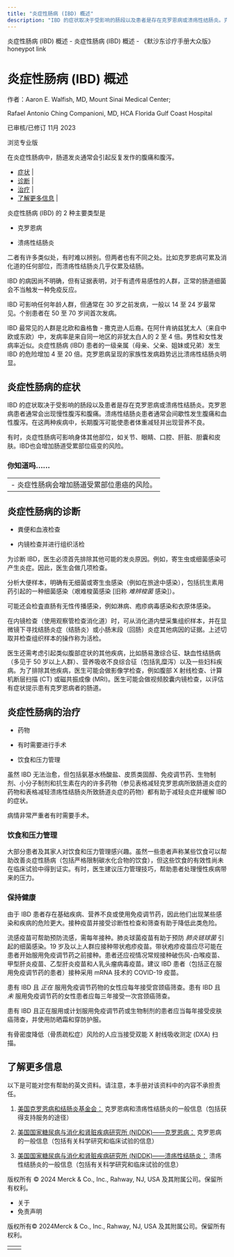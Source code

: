 ```yaml
---
title: "炎症性肠病 (IBD) 概述"
description: "IBD 的症状取决于受影响的肠段以及患者是存在克罗恩病或溃疡性结肠炎。克罗恩病患者通常会出现慢性腹泻和腹痛。溃疡性结肠炎患者通常会间歇性发生腹痛和血性腹泻。在这两种疾病中，长期腹泻可能使患者体重减轻并出现营养不良。"
---
```


﻿炎症性肠病 (IBD) 概述 - 炎症性肠病 (IBD) 概述 - 《默沙东诊疗手册大众版》 honeypot link

# 炎症性肠病 (IBD) 概述

作者：Aaron E. Walfish, MD, Mount Sinai Medical Center;

Rafael Antonio Ching Companioni, MD, HCA Florida Gulf Coast Hospital

已审核/已修订 11月 2023

浏览专业版

在炎症性肠病中，肠道发炎通常会引起反复发作的腹痛和腹泻。

- [症状](#症状_v8517849_zh) \|
- [诊断](#诊断_v8517853_zh) \|
- [治疗](#治疗_v27730243_zh) \|
- [了解更多信息](#了解更多信息_v27730260_zh) \|

炎症性肠病 (IBD) 的 2 种主要类型是

- 克罗恩病

- 溃疡性结肠炎


二者有许多类似处，有时难以辨别。但两者也有不同之处。比如克罗恩病可累及消化道的任何部位，而溃疡性结肠炎几乎仅累及结肠。

IBD 的病因尚不明确，但有证据表明，对于有遗传易感性的人群，正常的肠道细菌会不当触发一种免疫反应。

IBD 可影响任何年龄人群，但通常在 30 岁之前发病，一般以 14 至 24 岁最常见。个别患者在 50 至 70 岁间首次发病。

IBD 最常见的人群是北欧和盎格鲁 - 撒克逊人后裔。在阿什肯纳兹犹太人（来自中欧或东欧）中，发病率是来自同一地区的非犹太白人的 2 至 4 倍。男性和女性发病率近似。炎症性肠病 (IBD) 患者的一级亲属（母亲、父亲、姐妹或兄弟）发生 IBD 的危险增加 4 至 20 倍。克罗恩病呈现的家族性发病趋势远比溃疡性结肠炎明显。

## 炎症性肠病的症状

IBD 的症状取决于受影响的肠段以及患者是存在克罗恩病或溃疡性结肠炎。克罗恩病患者通常会出现慢性腹泻和腹痛。溃疡性结肠炎患者通常会间歇性发生腹痛和血性腹泻。在这两种疾病中，长期腹泻可能使患者体重减轻并出现营养不良。

有时，炎症性肠病可影响身体其他部位，如关节、眼睛、口腔、肝脏、胆囊和皮肤。IBD也会增加肠道受累部位癌变的风险。

### 你知道吗……

|     |
| --- |
| - 炎症性肠病会增加肠道受累部位患癌的风险。 |

## 炎症性肠病的诊断

- 粪便和血液检查

- 内镜检查并进行组织活检


为诊断 IBD，医生必须首先排除其他可能的发炎原因。例如，寄生虫或细菌感染可产生炎症。因此，医生会做几项检查。

分析大便样本，明确有无细菌或寄生虫感染（例如在旅途中感染），包括抗生素用药引起的一种细菌感染（艰难梭菌感染 \[旧称 _难辨梭菌_ 感染\]）。

可能还会检査直肠有无性传播感染，例如淋病、疱疹病毒感染和衣原体感染。

在内镜检查（使用观察管检查消化道）时，可从消化道内壁采集组织样本，并在显微镜下寻找结肠炎症（结肠炎）或小肠末段（回肠）炎症其他病因的证据。上述切取并检查组织样本的操作称为活检。

医生还需考虑引起类似腹部症状的其他疾病，比如肠易激综合征、缺血性结肠病（多见于 50 岁以上人群）、营养吸收不良综合征（包括乳糜泻）以及一些妇科疾病。为了排除其他疾病，医生可能会做影像学检查，例如腹部 X 射线检查、计算机断层扫描 (CT) 或磁共振成像 (MRI)。医生可能会做视频胶囊内镜检查，以评估有症状提示患有克罗恩病者的肠道。

## 炎症性肠病的治疗

- 药物

- 有时需要进行手术

- 饮食和压力管理


虽然 IBD 无法治愈，但包括氨基水杨酸盐、皮质类固醇、免疫调节药、生物制剂、小分子制剂和抗生素在内的许多药物（参见表格减轻克罗恩病所致肠道炎症的药物和表格减轻溃疡性结肠炎所致肠道炎症的药物）都有助于减轻炎症并缓解 IBD 的症状。

病情非常严重者有时需要手术。

### 饮食和压力管理

大部分患者及其家人对饮食和压力管理感兴趣。虽然一些患者声称某些饮食可以帮助改善炎症性肠病（包括严格限制碳水化合物的饮食），但这些饮食的有效性尚未在临床试验中得到证实。有时，医生建议压力管理技巧，帮助患者处理慢性疾病带来的压力。

### 保持健康

由于 IBD 患者存在基础疾病、营养不良或使用免疫调节药，因此他们出现某些感染和疾病的危险更大。接种疫苗并接受诊断性检查和筛查有助于降低此类危险。

流感疫苗可帮助预防流感，需每年接种。肺炎球菌疫苗有助于预防 _肺炎链球菌_ 引起的细菌感染。19 岁及以上人群应接种带状疱疹疫苗。带状疱疹疫苗应尽可能在患者开始服用免疫调节药之前接种。患者还应视情况常规接种破伤风-白喉疫苗、甲型肝炎疫苗、乙型肝炎疫苗和人乳头瘤病毒疫苗。建议 IBD 患者（包括正在服用免疫调节药的患者）接种采用 mRNA 技术的 COVID-19 疫苗。

患有 IBD 且 _正在_ 服用免疫调节药物的女性应每年接受宫颈癌筛查。患有 IBD 且 _未_ 服用免疫调节药的女性患者应每三年接受一次宫颈癌筛查。

患有 IBD 且正在服用或计划服用免疫调节药或生物制剂的患者应当每年接受皮肤癌筛查，并使用防晒霜和穿防护服。

有骨密度降低（骨质疏松症）风险的人应当接受双能 X 射线吸收测定 (DXA) 扫描。

## 了解更多信息

以下是可能对您有帮助的英文资料。请注意，本手册对该资料中的内容不承担责任。

1. [美国克罗恩病和结肠炎基金会：](https://www.crohnscolitisfoundation.org/) 克罗恩病和溃疡性结肠炎的一般信息（包括获得支持服务的途径）

2. [美国国家糖尿病与消化和肾脏疾病研究所 (NIDDK)——克罗恩病：](http://www.niddk.nih.gov/health-information/health-topics/digestive-diseases/crohns-disease/Pages/facts.aspx) 克罗恩病的一般信息（包括有关科学研究和临床试验的信息）

3. [美国国家糖尿病与消化和肾脏疾病研究所 (NIDDK)——溃疡性结肠炎：](https://www.niddk.nih.gov/health-information/digestive-diseases/ulcerative-colitis) 溃疡性结肠炎的一般信息（包括有关科学研究和临床试验的信息）




版权所有 © 2024
Merck & Co., Inc., Rahway, NJ, USA 及其附属公司。保留所有权利。

- 关于
- 免责声明

版权所有© 2024Merck & Co., Inc., Rahway, NJ, USA 及其附属公司。保留所有权利。

|     |     |
| --- | --- |
|  |  |